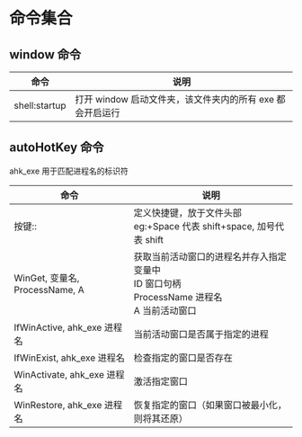 # 命令集合
## window 命令

| 命令            | 说明                                  |
| ------------- | ----------------------------------- |
| shell:startup | 打开 window 启动文件夹，该文件夹内的所有 exe 都会开启运行 |

## autoHotKey 命令
ahk_exe 用于匹配进程名的标识符

| 命令                          | 说明                                                                 |
| --------------------------- | ------------------------------------------------------------------ |
| 按键::                        | 定义快捷键，放于文件头部<br>eg:+Space 代表 shift+space, 加号代表 shift               |
| WinGet, 变量名, ProcessName, A | 获取当前活动窗口的进程名并存入指定变量中<br>ID 窗口句柄<br>ProcessName 进程名<br>A 当前活动窗口<br> |
| IfWinActive, ahk_exe 进程名    | 当前活动窗口是否属于指定的进程                                                    |
| IfWinExist, ahk_exe 进程名     | 检查指定的窗口是否存在                                                        |
| WinActivate, ahk_exe  进程名   | 激活指定窗口                                                             |
| WinRestore, ahk_exe 进程名     | 恢复指定的窗口（如果窗口被最小化，则将其还原）                                            |
